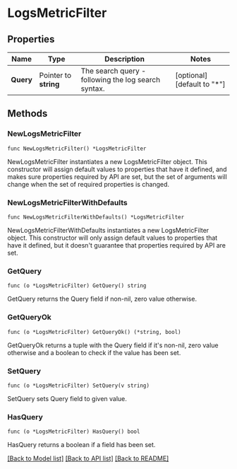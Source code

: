 # LogsMetricFilter

## Properties

Name | Type | Description | Notes
---- | ---- | ----------- | ------
**Query** | Pointer to **string** | The search query - following the log search syntax. | [optional] [default to "*"]

## Methods

### NewLogsMetricFilter

`func NewLogsMetricFilter() *LogsMetricFilter`

NewLogsMetricFilter instantiates a new LogsMetricFilter object.
This constructor will assign default values to properties that have it defined,
and makes sure properties required by API are set, but the set of arguments
will change when the set of required properties is changed.

### NewLogsMetricFilterWithDefaults

`func NewLogsMetricFilterWithDefaults() *LogsMetricFilter`

NewLogsMetricFilterWithDefaults instantiates a new LogsMetricFilter object.
This constructor will only assign default values to properties that have it defined,
but it doesn't guarantee that properties required by API are set.

### GetQuery

`func (o *LogsMetricFilter) GetQuery() string`

GetQuery returns the Query field if non-nil, zero value otherwise.

### GetQueryOk

`func (o *LogsMetricFilter) GetQueryOk() (*string, bool)`

GetQueryOk returns a tuple with the Query field if it's non-nil, zero value otherwise
and a boolean to check if the value has been set.

### SetQuery

`func (o *LogsMetricFilter) SetQuery(v string)`

SetQuery sets Query field to given value.

### HasQuery

`func (o *LogsMetricFilter) HasQuery() bool`

HasQuery returns a boolean if a field has been set.


[[Back to Model list]](../README.md#documentation-for-models) [[Back to API list]](../README.md#documentation-for-api-endpoints) [[Back to README]](../README.md)



